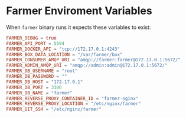 # Farmer Enviroment Variables
When `farmer` binary runs it expects these variables to exist:
```toml
FARMER_DEBUG = true
FARMER_API_PORT = 5594
FARMER_DOCKER_API = "tcp://172.17.0.1:4243"
FARMER_BOX_DATA_LOCATION = "/var/farmer/box"
FARMER_CONSUMER_AMQP_URI = "amqp://farmer:farmer@172.17.0.1:5672/"
FARMER_ADMIN_AMQP_URI = "amqp://admin:admin@172.17.0.1:5672/"
FARMER_DB_USERNAME = "root"
FARMER_DB_PASSWORD = ""
FARMER_DB_HOST = "172.17.0.1"
FARMER_DB_PORT = 3306
FARMER_DB_NAME = "farmer"
FARMER_REVERSE_PROXY_CONTAINER_ID = "farmer-nginx"
FARMER_REVERSE_PROXY_LOCATION = "/etc/nginx/farmer"
FARMER_GIT_SSH = "/etc/nginx/farmer"
```
